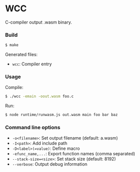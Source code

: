 WCC
===

C-compiler output .wasm binary.


### Build

```sh
$ make
```

Generated files:

  * `wcc`: Compiler entry


### Usage

Compile:

```sh
$ ./wcc -emain -oout.wasm foo.c
```

Run:

```sh
$ node runtime/runwasm.js out.wasm main foo bar baz
```


### Command line options

  * `-o<filename>`: Set output filename (default: a.wasm)
  * `-I<path>`:     Add include path
  * `-D<label>(=value)`:  Define macro
  * `-efunc_name,...`:  Export function names (comma separated)
  * `--stack-size=<size>`:  Set stack size (default: 8192)
  * `--verbose`:  Output debug information
